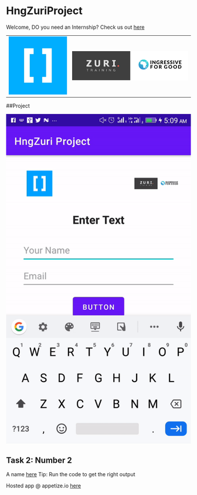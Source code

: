 # HngZuriProject

Welcome, DO you need an Internship? Check us out [here](https://internship.zuri.team/)

<table>
  <tr>

   <td>

<img src="https://github.com/peculiaruc/HngZuriProject/blob/master/screenshot/hng.png" alt="Icon"/>

</td>

<td>

<img src="https://github.com/peculiaruc/HngZuriProject/blob/master/screenshot/zuri_i4g.png" alt="Icon"/>

 </td>

   </tr>
   </table>


##Project

<img src="https://github.com/peculiaruc/HngZuriProject/blob/master/recording.gif" alt="Icon"/>



## Task 2: Number 2

  A name [here](https://pl.kotl.in/AGluEnNO8)
  Tip: Run the code to get the right output

   Hosted app @ appetize.io [here](https://appetize.io/app/f217r3263gkh1nky8x2qtn0xd8?device=nexus5&scale=75&orientation=portrait&osVersion=8.1)


